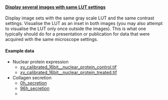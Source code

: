 <h4 id="configure"><a href="#configure">Display several images with same LUT settings</a></h4>

Display image sets with the same gray scale LUT and the same contrast settings. 
Visualise the LUT as an inset in both images (you may also attempt to visualise the LUT only once outside the images).
This is what one typically should do for a presentation or publication for data that were acquired with the same microscope settings.

#### Example data

- Nuclear protein expression
  - [xy_calibrated_16bit__nuclear_protein_control.tif](https://github.com/NEUBIAS/training-resources/raw/master/image_data/xy_calibrated_16bit__nuclear_protein_control.tif)
  - [xy_calibrated_16bit__nuclear_protein_treated.tif](https://github.com/NEUBIAS/training-resources/raw/master/image_data/xy_calibrated_16bit__nuclear_protein_treated.tif)
- Collagen secretion
  - [0h_secretion](https://github.com/NEUBIAS/training-resources/raw/master/image_data/workflow_collagen_image_inspection/xy_16bit__0h_collagen.ome.tif)
  - [96h_secretion](https://github.com/NEUBIAS/training-resources/raw/master/image_data/workflow_collagen_image_inspection/xy_16bit__96h_collagen.ome.tif)
  -
